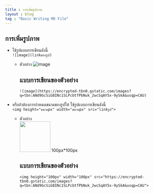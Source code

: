 ```yaml
---
title : การเพิ่มรูปภาพ
layout : blog
tag : "Basic Writing MD File"
---
```

## การเพิ่มรูปภาพ
  + ใช้รูปแบบการเขียนดังนี้ <br>
    ```![image](linkของรูป)```
    + ตัวอย่าง
    ![image](https://encrypted-tbn0.gstatic.com/images?q=tbn:ANd9GcSiG8INc1SLPcbtfPbNuk_2wcSqAY5x-9ySkA&usqp=CAU)
    
      แบบการเขียนของตัวอย่าง
      ---
      ```
      ![image](https://encrypted-tbn0.gstatic.com/images?q=tbn:ANd9GcSiG8INc1SLPcbtfPbNuk_2wcSqAY5x-9ySkA&usqp=CAU)
      ```
  + หรือถ้าต้องการกำหนดขนาดของรูปให้ ใช้รูปแบบการเขียนดังนี้ <br>
    ```<img height="ขนาดpx" width="ขนาดpx" src="linkรูป">```
    + ตัวอย่าง <br> 
      <img height="100px" width="100px" src="https://encrypted-tbn0.gstatic.com/images?q=tbn:ANd9GcSiG8INc1SLPcbtfPbNuk_2wcSqAY5x-9ySkA&usqp=CAU"> 100px*100px  
     
      แบบการเขียนของตัวอย่าง
      ---
      ```
      <img height="100px" width="100px" src="https://encrypted-tbn0.gstatic.com/images?q=tbn:ANd9GcSiG8INc1SLPcbtfPbNuk_2wcSqAY5x-9ySkA&usqp=CAU">
      ```


